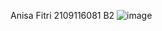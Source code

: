 Anisa Fitri
2109116081
B2
![image](https://user-images.githubusercontent.com/119858712/227729224-36181ea6-e51e-4245-936c-995b55784ad8.png)
